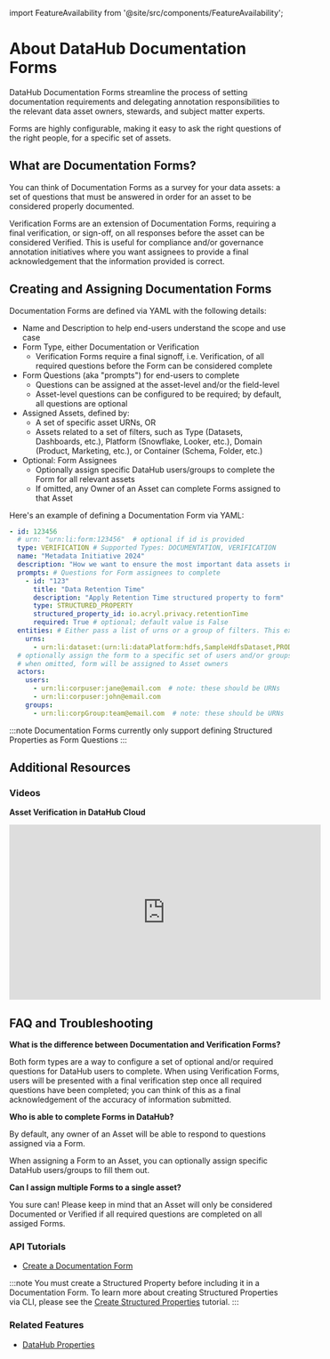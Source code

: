 import FeatureAvailability from '@site/src/components/FeatureAvailability';

# About DataHub Documentation Forms
<FeatureAvailability/>

DataHub Documentation Forms streamline the process of setting documentation requirements and delegating annotation responsibilities to the relevant data asset owners, stewards, and subject matter experts.

Forms are highly configurable, making it easy to ask the right questions of the right people, for a specific set of assets.  

## What are Documentation Forms?

You can think of Documentation Forms as a survey for your data assets: a set of questions that must be answered in order for an asset to be considered properly documented.

Verification Forms are an extension of Documentation Forms, requiring a final verification, or sign-off, on all responses before the asset can be considered Verified. This is useful for compliance and/or governance annotation initiatives where you want assignees to provide a final acknowledgement that the information provided is correct.

## Creating and Assigning Documentation Forms

Documentation Forms are defined via YAML with the following details:

- Name and Description to help end-users understand the scope and use case
- Form Type, either Documentation or Verification
	- Verification Forms require a final signoff, i.e. Verification, of all required questions before the Form can be considered complete
- Form Questions (aka "prompts") for end-users to complete
	- Questions can be assigned at the asset-level and/or the field-level
	- Asset-level questions can be configured to be required; by default, all questions are optional
- Assigned Assets, defined by:
	- A set of specific asset URNs, OR
	- Assets related to a set of filters, such as Type (Datasets, Dashboards, etc.), Platform (Snowflake, Looker, etc.), Domain (Product, Marketing, etc.), or Container (Schema, Folder, etc.)
- Optional: Form Assignees
	- Optionally assign specific DataHub users/groups to complete the Form for all relevant assets
	- If omitted, any Owner of an Asset can complete Forms assigned to that Asset

Here's an example of defining a Documentation Form via YAML:
```yaml
- id: 123456
  # urn: "urn:li:form:123456"  # optional if id is provided
  type: VERIFICATION # Supported Types: DOCUMENTATION, VERIFICATION
  name: "Metadata Initiative 2024"
  description: "How we want to ensure the most important data assets in our organization have all of the most important and expected pieces of metadata filled out"
  prompts: # Questions for Form assignees to complete
    - id: "123"
      title: "Data Retention Time"
      description: "Apply Retention Time structured property to form"
      type: STRUCTURED_PROPERTY
      structured_property_id: io.acryl.privacy.retentionTime
      required: True # optional; default value is False
  entities: # Either pass a list of urns or a group of filters. This example shows a list of urns
    urns:
      - urn:li:dataset:(urn:li:dataPlatform:hdfs,SampleHdfsDataset,PROD)
  # optionally assign the form to a specific set of users and/or groups
  # when omitted, form will be assigned to Asset owners
  actors: 
    users:
      - urn:li:corpuser:jane@email.com  # note: these should be URNs
      - urn:li:corpuser:john@email.com
    groups:
      - urn:li:corpGroup:team@email.com  # note: these should be URNs

```

:::note
Documentation Forms currently only support defining Structured Properties as Form Questions
:::

<!-- ## Completing Documentation Forms -->

<!-- Plain-language instructions of how to use the feature

Provide a step-by-step guide to use feature, including relevant screenshots and/or GIFs

* Where/how do you access it?
* What best practices exist?
* What are common code snippets?
 -->

## Additional Resources

### Videos

**Asset Verification in DataHub Cloud**

<p align="center">
	<iframe width="560" height="315" src="https://www.loom.com/embed/dd834d3cb8f041fca001cea19b2b4071?sid=7073dcd4-407c-41ec-b41d-c99f26dd6a2f" frameborder="0" allow="accelerometer; autoplay; clipboard-write; encrypted-media; gyroscope; picture-in-picture" allowfullscreen></iframe>
</p> 

## FAQ and Troubleshooting

**What is the difference between Documentation and Verification Forms?**

Both form types are a way to configure a set of optional and/or required questions for DataHub users to complete. When using Verification Forms, users will be presented with a final verification step once all required questions have been completed; you can think of this as a final acknowledgement of the accuracy of information submitted.

**Who is able to complete Forms in DataHub?**

By default, any owner of an Asset will be able to respond to questions assigned via a Form.

When assigning a Form to an Asset, you can optionally assign specific DataHub users/groups to fill them out.

**Can I assign multiple Forms to a single asset?**

You sure can! Please keep in mind that an Asset will only be considered Documented or Verified if all required questions are completed on all assiged Forms.

### API Tutorials

- [Create a Documentation Form](../../../docs/api/tutorials/forms.md)

:::note
You must create a Structured Property before including it in a Documentation Form.
To learn more about creating Structured Properties via CLI, please see the [Create Structured Properties](/docs/api/tutorials/structured-properties.md) tutorial.
:::

### Related Features

- [DataHub Properties](/docs/features/feature-guides/properties.md)